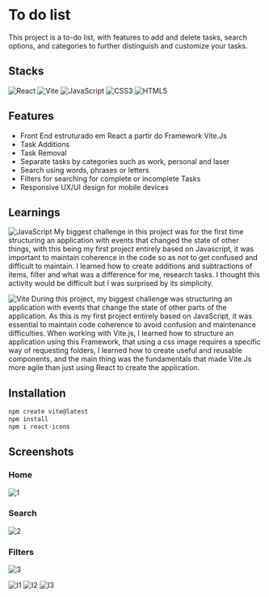 # To do list
This project is a to-do list, with features to add and delete tasks, search options, and categories to further distinguish and customize your tasks.


## Stacks
![React](https://img.shields.io/badge/React-000000?style=for-the-badge&logo=react) ![Vite](https://img.shields.io/badge/vite-%23646CFF.svg?style=for-the-badge&logo=vite&logoColor=white) ![JavaScript](https://img.shields.io/badge/javascript-%23323330.svg?style=for-the-badge&logo=javascript&logoColor=%23F7DF1E) ![CSS3](https://img.shields.io/badge/css3-%231572B6.svg?style=for-the-badge&logo=css3&logoColor=white) ![HTML5](https://img.shields.io/badge/html5-%23E34F26.svg?style=for-the-badge&logo=html5&logoColor=white) 


## Features
- Front End estruturado em React a partir do Framework Vite.Js
- Task Additions
- Task Removal
- Separate tasks by categories such as work, personal and laser
- Search using words, phrases or letters
- Filters for searching for complete or incomplete Tasks
- Responsive UX/UI design for mobile devices


## Learnings
![JavaScript](https://img.shields.io/badge/javascript-%23323330.svg?style=for-the-badge&logo=javascript&logoColor=%23F7DF1E) My biggest challenge in this project was for the first time structuring an application with events that changed the state of other things, with this being my first project entirely based on Javascript, it was important to maintain coherence in the code so as not to get confused and difficult to maintain. I learned how to create additions and subtractions of items, filter and what was a difference for me, research tasks. I thought this activity would be difficult but I was surprised by its simplicity.

![Vite](https://img.shields.io/badge/vite-%23646CFF.svg?style=for-the-badge&logo=vite&logoColor=white) During this project, my biggest challenge was structuring an application with events that change the state of other parts of the application. As this is my first project entirely based on JavaScript, it was essential to maintain code coherence to avoid confusion and maintenance difficulties. When working with Vite.js, I learned how to structure an application using this Framework, that using a css image requires a specific way of requesting folders, I learned how to create useful and reusable components, and the main thing was the fundamentals that made Vite.Js more agile than just using React to create the application.


## Installation
```bash
npm create vite@latest
npm install
npm i react-icons
```


## Screenshots
### Home
![1](https://github.com/ArthurSantDev/ToDoList/assets/159972613/3b900a87-e8b7-4227-a027-2e5f673d7821)
### Search
![2](https://github.com/ArthurSantDev/ToDoList/assets/159972613/413555b4-f4c1-42a7-9e59-b739c1ee5259)
### Filters
![3](https://github.com/ArthurSantDev/ToDoList/assets/159972613/7e2de5c3-24f8-466b-befc-a87dac664c22)

![I1](https://github.com/ArthurSantDev/ToDoList/assets/159972613/5ec69873-67f6-46ff-9148-d5f079a62426)
![I2](https://github.com/ArthurSantDev/ToDoList/assets/159972613/70bbc5aa-9158-4168-8100-aed8921884a0)
![I3](https://github.com/ArthurSantDev/ToDoList/assets/159972613/41b04624-13b5-4f71-bd42-6e3e0e2ede34)

